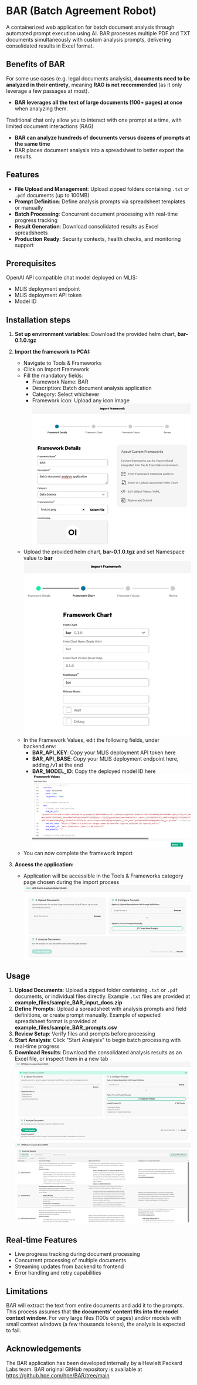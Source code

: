 # BAR (Batch Agreement Robot)

A containerized web application for batch document analysis through automated prompt execution using AI. BAR processes multiple PDF and TXT documents simultaneously with custom analysis prompts, delivering consolidated results in Excel format.

## Benefits of BAR

For some use cases (e.g. legal documents analysis), **documents need to be analyzed in their entirety**, meaning **RAG is not recommended** (as it only leverage a few passages at most).
- **BAR leverages all the text of large documents (100+ pages) at once** when analyzing them.

Traditional chat only allow you to interact with one prompt at a time, with limited document interactions (RAG)
- **BAR can analyze hundreds of documents versus dozens of prompts at the same time**
- BAR places document analysis into a spreadsheet to better export the results. 

## Features

- **File Upload and Management**: Upload zipped folders containing `.txt` or `.pdf` documents (up to 100MB)
- **Prompt Definition**: Define analysis prompts via spreadsheet templates or manually
- **Batch Processing**: Concurrent document processing with real-time progress tracking
- **Result Generation**: Download consolidated results as Excel spreadsheets
- **Production Ready**: Security contexts, health checks, and monitoring support

## Prerequisites

OpenAI API compatible chat model deployed on MLIS:
- MLIS deployment endpoint
- MLIS deployment API token
- Model ID

## Installation steps

1. **Set up environment variables:**
Download the provided helm chart, **bar-0.1.0.tgz**

2. **Import the framework to PCAI:**
    - Navigate to Tools & Frameworks
	- Click on Import Framework
	- Fill the mandatory fields:
	   - Framework Name: BAR
	   - Description: Batch document analysis application
	   - Category: Select whichever
	   - Framework icon: Upload any icon image
![import01](images/import01.PNG)
	- Upload the provided helm chart, **bar-0.1.0.tgz** and set Namespace value to **bar**
![import02](images/import02.PNG)
	- In the Framework Values, edit the following fields, under backend.env:
	  - **BAR_API_KEY**: Copy your MLIS deployment API token here
	  - **BAR_API_BASE**: Copy your MLIS deployment endpoint here, adding /v1 at the end 
	  - **BAR_MODEL_ID**: Copy the deployed model ID here
![import03](images/import03.PNG)
	- You can now complete the framework import

3. **Access the application:**
   - Application will be accessible in the Tools & Frameworks category page chosen during the import process
![frontend01](images/frontend01.PNG)

## Usage

1. **Upload Documents**: Upload a zipped folder containing `.txt` or `.pdf` documents, or individual files directly. Example `.txt` files are provided at **example_files/sample_BAR_input_docs.zip**
2. **Define Prompts**: Upload a spreadsheet with analysis prompts and field definitions, or create prompt manually. Example of expected spreadsheet format is provided at **example_files/sample_BAR_prompts.csv**
3. **Review Setup**: Verify files and prompts before processing
4. **Start Analysis**: Click "Start Analysis" to begin batch processing with real-time progress
5. **Download Results**: Download the consolidated analysis results as an Excel file, or inspect them in a new tab
![frontend02](images/frontend02.PNG)
![frontend03](images/frontend03.PNG)

## Real-time Features
- Live progress tracking during document processing
- Concurrent processing of multiple documents
- Streaming updates from backend to frontend
- Error handling and retry capabilities

## Limitations

BAR will extract the text from entire documents and add it to the prompts. This process assumes that **the documents' content fits into the model context window**. For very large files (100s of pages) and/or models with small context windows (a few thousands tokens), the analysis is expected to fail.

## Acknowledgements

The BAR application has been developed internally by a Hewlett Packard Labs team.
BAR original GitHub repository is available at https://github.hpe.com/hpe/BAR/tree/main

